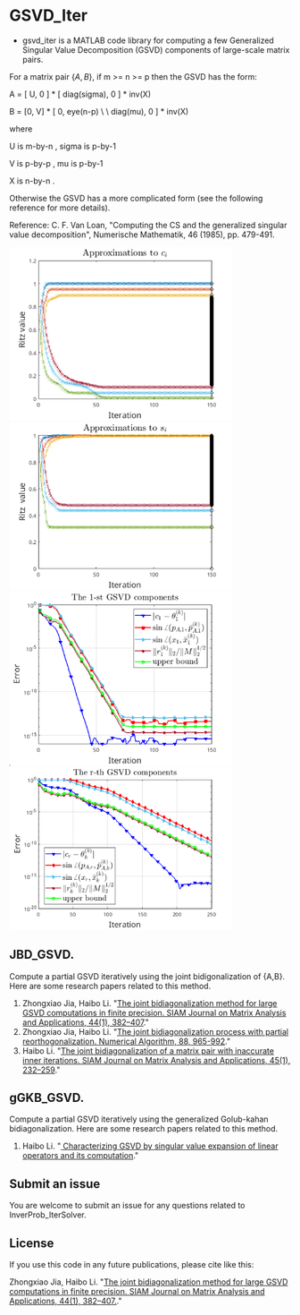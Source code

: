 # GSVD_Iter

* gsvd_iter is a MATLAB code library for computing a few Generalized Singular Value Decomposition (GSVD) components of large-scale matrix pairs.

For a matrix pair $\{A,B\}$, if m >= n >= p then the GSVD has the form:

   A = [ U,  0 ] * [ diag(sigma),      0    ] * inv(X)
   
   B = [0, V] *  [ 0,       eye(n-p) \\ \\
                  diag(mu),        0    ] * inv(X)
                    
where

   U  is  m-by-n ,    sigma  is  p-by-1
   
   V  is  p-by-p ,    mu     is  p-by-1
   
   X  is  n-by-n .

Otherwise the GSVD has a more complicated form (see the following reference for more details).
 
Reference: C. F. Van Loan, "Computing the CS and the generalized singular value decomposition", Numerische Mathematik, 46 (1985), pp. 479-491. 

<img src="figs/ritz_A2.png" width="400" />  <img src="figs/ritz_L2.png" width="400" /> 
<img src="figs/conv2_l.png" width="400" /> <img src="figs/conv2_s.png" width="400" />


## JBD_GSVD. 
 
Compute a partial GSVD iteratively using the joint bidigonalization of {A,B}. Here are some research papers related to this method.

1. Zhongxiao Jia, Haibo Li. "[The joint bidiagonalization method for large GSVD computations in finite precision. SIAM Journal on Matrix Analysis and Applications, 44(1), 382–407](https://doi.org/10.1137/22M1483608)."
2. Zhongxiao Jia, Haibo Li. "[The joint bidiagonalization process with partial reorthogonalization. Numerical Algorithm, 88, 965-992](https://doi.org/10.1007/s11075-020-01064-8)."
3. Haibo Li. "[The joint bidiagonalization of a matrix pair with inaccurate inner iterations. SIAM Journal on Matrix Analysis and Applications, 45(1), 232–259](https://doi.org/10.1137/22M1541083)."


## gGKB_GSVD. 
 
Compute a partial GSVD iteratively using the generalized Golub-kahan bidiagonalization. Here are some research papers related to this method.

1. Haibo Li. "[ Characterizing GSVD by singular value expansion of linear operators and its computation](https://arxiv.org/abs/2404.00655)."


## Submit an issue
You are welcome to submit an issue for any questions related to InverProb_IterSolver. 

## License
If you use this code in any future publications, please cite like this:

Zhongxiao Jia, Haibo Li. "[The joint bidiagonalization method for large GSVD computations in finite precision. SIAM Journal on Matrix Analysis and Applications, 44(1), 382–407.](https://doi.org/10.1137/22M1483608)."



